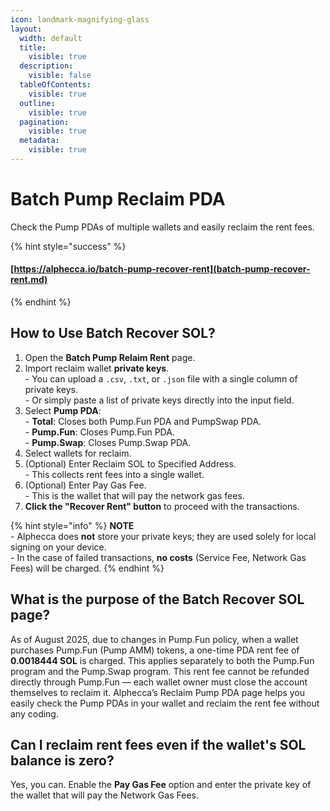 ```yaml
---
icon: landmark-magnifying-glass
layout:
  width: default
  title:
    visible: true
  description:
    visible: false
  tableOfContents:
    visible: true
  outline:
    visible: true
  pagination:
    visible: true
  metadata:
    visible: true
---
```


# Batch Pump Reclaim PDA

Check the Pump PDAs of multiple wallets and easily reclaim the rent fees.

{% hint style="success" %}
#### [https://alphecca.io/batch-pump-recover-rent](batch-pump-recover-rent.md)
{% endhint %}

## How to Use Batch **Recover SOL**?&#x20;

1. Open the **Batch Pump Relaim Rent** page.
2. Import reclaim wallet **private keys**.\
   \- You can upload a `.csv`, `.txt`, or `.json` file with a single column of private keys.\
   \- Or simply paste a list of private keys directly into the input field.
3. Select **Pump PDA**:\
   \- **Total**: Closes both Pump.Fun PDA and PumpSwap PDA.\
   \- **Pump.Fun**: Closes Pump.Fun PDA.\
   \- **Pump.Swap**: Closes Pump.Swap PDA.
4. Select wallets for reclaim.
5. (Optional) Enter Reclaim SOL to Specified Address.\
   \- This collects rent fees into a single wallet.
6. (Optional) Enter Pay Gas Fee.\
   \- This is the wallet that will pay the network gas fees.
7. **Click the "Recover Rent" button** to proceed with the transactions.

{% hint style="info" %}
**NOTE**\
\- Alphecca does **not** store your private keys; they are used solely for local signing on your device.\
\- In the case of failed transactions, **no costs** (Service Fee, Network Gas Fees) will be charged.
{% endhint %}

## What is the purpose of the Batch Recover SOL page?

As of August 2025, due to changes in Pump.Fun policy, when a wallet purchases Pump.Fun (Pump AMM) tokens, a one-time PDA rent fee of **0.0018444 SOL** is charged. This applies separately to both the Pump.Fun program and the Pump.Swap program. This rent fee cannot be refunded directly through Pump.Fun — each wallet owner must close the account themselves to reclaim it. Alphecca’s Reclaim Pump PDA page helps you easily check the Pump PDAs in your wallet and reclaim the rent fee without any coding.

## Can I reclaim rent fees even if the wallet's SOL balance is zero?

Yes, you can. Enable the **Pay Gas Fee** option and enter the private key of the wallet that will pay the Network Gas Fees.

